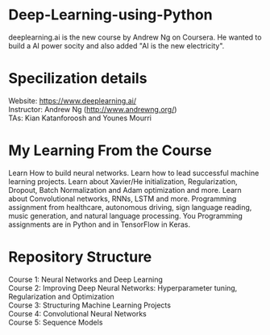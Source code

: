 # Deep-Learning-using-Python
deeplearning.ai is the new course by Andrew Ng on Coursera. He wanted to build a AI power socity and also added "AI is the new electricity". 

# Specilization details
Website: https://www.deeplearning.ai/                                                                                                     
Instructor: Andrew Ng (http://www.andrewng.org/)                                                                                           
TAs: Kian Katanforoosh and Younes Mourri

# My Learning From the Course
Learn How to build neural networks.                                                                                                      Learn how to lead successful machine learning projects.
Learn about Xavier/He initialization, Regularization, Dropout, Batch Normalization and Adam optimization and more.                          Learn about Convolutional networks, RNNs, LSTM and more. 
Programming assignment from healthcare, autonomous driving, sign language reading, music generation, and natural language processing.  You Programming assignments are in Python and in TensorFlow in Keras. 

# Repository Structure
Course 1: Neural Networks and Deep Learning                                                                                               
Course 2: Improving Deep Neural Networks: Hyperparameter tuning, Regularization and Optimization                                           
Course 3: Structuring Machine Learning Projects                                                                                           
Course 4: Convolutional Neural Networks                                                                                                   
Course 5: Sequence Models                                                                                                                 
